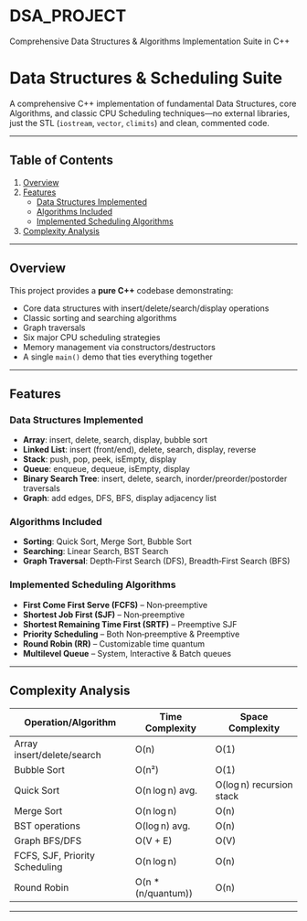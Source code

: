 # DSA_PROJECT
Comprehensive Data Structures &amp; Algorithms Implementation Suite in C++



# Data Structures & Scheduling Suite

A comprehensive C++ implementation of fundamental Data Structures, core Algorithms, and classic CPU Scheduling techniques—no external libraries, just the STL (`iostream`, `vector`, `climits`) and clean, commented code.

---

## Table of Contents

1. [Overview](#overview)  
2. [Features](#features)  
   - [Data Structures Implemented](#data-structures-implemented)  
   - [Algorithms Included](#algorithms-included)  
   - [Implemented Scheduling Algorithms](#implemented-scheduling-algorithms)  
3. [Complexity Analysis](#complexity-analysis)  


---

## Overview

This project provides a **pure C++** codebase demonstrating:

- Core data structures with insert/delete/search/display operations  
- Classic sorting and searching algorithms  
- Graph traversals  
- Six major CPU scheduling strategies  
- Memory management via constructors/destructors  
- A single `main()` demo that ties everything together

---

## Features

### Data Structures Implemented

- **Array**: insert, delete, search, display, bubble sort  
- **Linked List**: insert (front/end), delete, search, display, reverse  
- **Stack**: push, pop, peek, isEmpty, display  
- **Queue**: enqueue, dequeue, isEmpty, display  
- **Binary Search Tree**: insert, delete, search, inorder/preorder/postorder traversals  
- **Graph**: add edges, DFS, BFS, display adjacency list  

### Algorithms Included

- **Sorting**: Quick Sort, Merge Sort, Bubble Sort  
- **Searching**: Linear Search, BST Search  
- **Graph Traversal**: Depth‑First Search (DFS), Breadth‑First Search (BFS)  

### Implemented Scheduling Algorithms

- **First Come First Serve (FCFS)** – Non‑preemptive  
- **Shortest Job First (SJF)** – Non‑preemptive  
- **Shortest Remaining Time First (SRTF)** – Preemptive SJF  
- **Priority Scheduling** – Both Non‑preemptive & Preemptive  
- **Round Robin (RR)** – Customizable time quantum  
- **Multilevel Queue** – System, Interactive & Batch queues  

---

## Complexity Analysis

| Operation/Algorithm           | Time Complexity     | Space Complexity                |
|-------------------------------|---------------------|---------------------------------|
| Array insert/delete/search    | O(n)                | O(1)                            |
| Bubble Sort                   | O(n²)               | O(1)                            |
| Quick Sort                    | O(n log n) avg.     | O(log n) recursion stack        |
| Merge Sort                    | O(n log n)          | O(n)                            |
| BST operations                | O(log n) avg.       | O(n)                            |
| Graph BFS/DFS                 | O(V + E)            | O(V)                            |
| FCFS, SJF, Priority Scheduling| O(n log n)          | O(n)                            |
| Round Robin                   | O(n * (n/quantum))  | O(n)                            |

---

